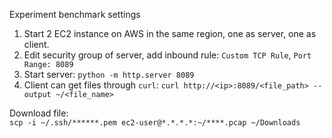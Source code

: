 Experiment benchmark settings
1. Start 2 EC2 instance on AWS in the same region, one as server, one as client.
2. Edit security group of server, add inbound rule: `Custom TCP Rule`, `Port Range: 8089`
3. Start server: `python -m http.server 8089`
4. Client can get files through `curl`: `curl http://<ip>:8089/<file_path> --output ~/<file_name>`
   
Download file:  
`scp -i ~/.ssh/******.pem ec2-user@*.*.*.*:~/****.pcap ~/Downloads`